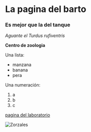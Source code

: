 # La pagina del barto
### Es mejor que la del tanque 

*Aguante el Turdus rufiventris* 

**Centro de zoologia**

Una lista:
- manzana
- banana
- pera

Una numeración:

1. a
2. b
3. c

[pagina del laboratorio](peluclab.github.io)

![Zorzales](https://i.ytimg.com/vi/qgo2f6ELruk/maxresdefault.jpg)
